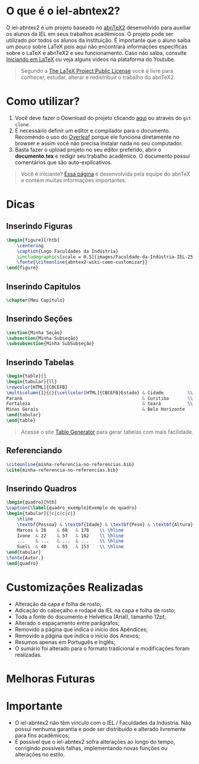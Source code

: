 # O que é o iel-abntex2?

O iel-abntex2 é um projeto baseado no [abnTeX2](https://github.com/abntex/abntex2) desenvolvido para auxiliar os alunos da IEL em seus trabalhos acadêmicos. O projeto pode ser utilizado por todos os alunos da instituição.
É importante que o aluno saiba um pouco sobre LaTeX pois aqui não encontrará informações específicas sobre o LaTeX e abnTeX2 e seu funcionamento. Caso não saiba, consulte [Iniciando em LaTeX](https://github.com/abntex/abntex2/wiki/PorOndeComecar) ou veja alguns vídeos na plataforma do Youtube.

> Segundo a [The LaTeX Project Public License](http://www.latex-project.org/lppl.txt) você é livre para conhecer, estudar, alterar e redistribuir o trabalho do abnTeX2.

# Como utilizar?

 1. Você deve fazer o Download do projeto clicando [aqui](https://github.com/erikdenisrs97/iel-abntex2/archive/refs/heads/main.zip) ou através do `git clone`.
 2. É necessário definir um editor e compilador para o documento. Recomendo o uso do [Overleaf](pt.overleaf.com) porque ele funciona diretamente no browser e assim você não precisa instalar nada no seu computador.
 3. Basta fazer o upload projeto no seu editor preferido, abrir o **documento.tex** e redigir seu trabalho acadêmico. O documento possuí comentários que são auto-explicativos.
 
> Você é iniciante? [Essa página](http://www.abntex.net.br/) é desenvolvida pela equipe do abnTeX e contém muitas informações importantes.

# Dicas

## Inserindo Figuras

```latex
\begin{figure}[!htb]
	\centering
	\caption{Logo Faculdades da Indústria}
	\includegraphics[scale = 0.5]{images/Faculdade-da-Indústria-IEL-25.png}
	\fonte{\citeonline{abntex2-wiki-como-customizar}}
\end{figure}
```
## Inserindo Capitulos
```latex
\chapter{Meu Capítulo}
```
## Inserindo Seções
```latex
\section{Minha Seção}
\subsection{Minha Subseção}
\subsubsection{Minha SubSubseção}
```
## Inserindo Tabelas

```latex
\begin{table}[]
\begin{tabular}{ll}
\rowcolor[HTML]{CBCEFB} 
\multicolumn{1}{c}{\cellcolor[HTML]{CBCEFB}Estado} & Cidade         \\
Paraná                                             & Curitiba       \\
Fortaleza                                          & Ceará          \\
Minas Gerais                                       & Belo Horizonte
\end{tabular}
\end{table}
```

> Acesse o site [Table Generator](https://www.tablesgenerator.com/) para gerar tabelas com mais facilidade.

## Referenciando

```latex
\citeonline{minha-referencia-no-referencias.bib}
\cite{minha-referencia-no-referencias.bib}
```

## Inserindo Quadros

```latex
\begin{quadro}[htb]
\caption{\label{quadro_exemplo}Exemplo de quadro}
\begin{tabular}{|c|c|c|c|}
	\hline
	\textbf{Pessoa} & \textbf{Idade} & \textbf{Peso} & \textbf{Altura} \\ \hline
	Marcos & 26    & 68   & 178    \\ \hline
	Ivone  & 22    & 57   & 162    \\ \hline
	...    & ...   & ...  & ...    \\ \hline
	Sueli  & 40    & 65   & 153    \\ \hline
\end{tabular}
\fonte{Autor.}
\end{quadro}
```

# Customizações Realizadas

 - Alteração da capa e folha de rosto;
 - Adicação do cabeçalho e rodapé da IEL na capa e folha de rosto;
 - Toda a fonte do documento é Helvética (Arial), tamanho 12pt;
 - Alterado o espaçamento entre parágrafos;
 - Removido a página que indica o início dos Apêndices;
 - Removido a página que indica o início dos Anexos;
 - Resumos apenas em Português e Inglês;
 - O sumário foi alterado para o formato tradicional e modificações foram realizadas.

# Melhoras Futuras

# Importante

 - O iel-abntex2 não têm vínculo com o IEL / Faculdades da Indústria.
   Não possuí nenhuma garantia e pode ser distribuido e alterado livremente para fins acadêmicos;
 - É possível que o iel-abntex2 sofra alterações ao longo do tempo,
   corrigindo possíveis falhas, implementando novas funções ou alterações no estilo.

